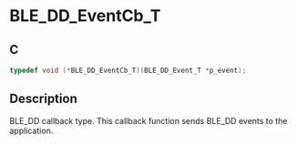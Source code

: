 # BLE_DD_EventCb_T

## C

```c
typedef void (*BLE_DD_EventCb_T)(BLE_DD_Event_T *p_event);
```

## Description

BLE_DD callback type. This callback function sends BLE_DD events to the application.

